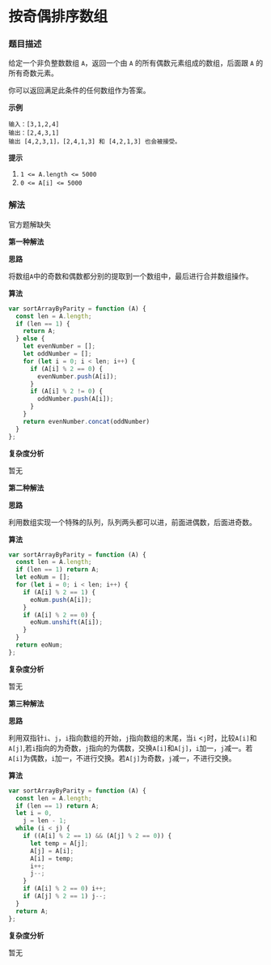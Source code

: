 # 按奇偶排序数组

### 题目描述

给定一个非负整数数组 `A`，返回一个由 `A` 的所有偶数元素组成的数组，后面跟 `A` 的所有奇数元素。

你可以返回满足此条件的任何数组作为答案。

**示例**

```
输入：[3,1,2,4]
输出：[2,4,3,1]
输出 [4,2,3,1]，[2,4,1,3] 和 [4,2,1,3] 也会被接受。
```

**提示**

1. `1 <= A.length <= 5000`
2. `0 <= A[i] <= 5000`

### 解法

官方题解缺失

**第一种解法**

**思路**

将数组`A`中的奇数和偶数都分别的提取到一个数组中，最后进行合并数组操作。

**算法**

```javascript
var sortArrayByParity = function (A) {
  const len = A.length;
  if (len == 1) {
    return A;
  } else {
    let evenNumber = [];
    let oddNumber = [];
    for (let i = 0; i < len; i++) {
      if (A[i] % 2 == 0) {
        evenNumber.push(A[i]);
      }
      if (A[i] % 2 != 0) {
        oddNumber.push(A[i]);
      }
    }
    return evenNumber.concat(oddNumber)
  }
};
```

**复杂度分析**

暂无

**第二种解法**

**思路**

利用数组实现一个特殊的队列，队列两头都可以进，前面进偶数，后面进奇数。

**算法**

```javascript
var sortArrayByParity = function (A) {
  const len = A.length;
  if (len == 1) return A;
  let eoNum = [];
  for (let i = 0; i < len; i++) {
    if (A[i] % 2 == 1) {
      eoNum.push(A[i]);
    }
    if (A[i] % 2 == 0) {
      eoNum.unshift(A[i]);
    }
  }
  return eoNum;
};
```

**复杂度分析**

暂无

**第三种解法**

**思路**

利用双指针`i`、`j`，`i`指向数组的开始，`j`指向数组的末尾，当`i` <`j`时，比较`A[i]`和`A[j]`,若`i`指向的为奇数，`j`指向的为偶数，交换`A[i]`和`A[j]`，`i`加一，`j`减一。若`A[i]`为偶数，`i`加一，不进行交换。若`A[j]`为奇数，`j`减一，不进行交换。

**算法**

```javascript
var sortArrayByParity = function (A) {
  const len = A.length;
  if (len == 1) return A;
  let i = 0,
    j = len - 1;
  while (i < j) {
    if ((A[i] % 2 == 1) && (A[j] % 2 == 0)) {
      let temp = A[j];
      A[j] = A[i];
      A[i] = temp;
      i++;
      j--;
    }
    if (A[i] % 2 == 0) i++;
    if (A[j] % 2 == 1) j--;
  }
  return A;
};
```

**复杂度分析**

暂无
